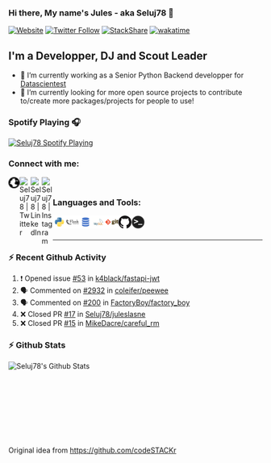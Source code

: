 ### Hi there, My name's Jules - aka Seluj78 👋

[![Website](https://img.shields.io/website?style=for-the-badge&url=http%3A%2F%2Fjuleslasne.com)](http://juleslasne.com)
[![Twitter Follow](https://img.shields.io/twitter/follow/Seluj78?color=1DA1F2&logo=twitter&style=for-the-badge)](https://twitter.com/intent/follow?original_referer=https%3A%2F%2Fgithub.com%2FSeluj78&screen_name=Seluj78)
[![StackShare](http://img.shields.io/badge/tech-stack-0690fa.svg?style=for-the-badge)](https://stackshare.io/seluj78/my-stack)
[![wakatime](https://wakatime.com/badge/user/88919298-f5ab-4657-8612-f894056689c0.svg?style=for-the-badge)](https://wakatime.com/@88919298-f5ab-4657-8612-f894056689c0)

## I'm a Developper, DJ and Scout Leader

- 🔭 I’m currently working as a Senior Python Backend developper for [Datascientest]
- 🌱 I’m currently looking for more open source projects to contribute to/create more packages/projects for people to use!

### Spotify Playing 🎧
[<img src="https://spotify-now-playing.seluj78.vercel.app/api/spotify" alt="Seluj78 Spotify Playing" width="350" />](https://open.spotify.com/user/21l72khltbnqrea4ho4uyddbi)

### Connect with me:

[<img align="left" alt="juleslasne.com" width="22px" src="https://raw.githubusercontent.com/iconic/open-iconic/master/svg/globe.svg" />][website]
[<img align="left" alt="Seluj78 | Twitter" width="22px" src="https://cdn.jsdelivr.net/npm/simple-icons@v3/icons/twitter.svg" />][twitter]
[<img align="left" alt="Seluj78 | LinkedIn" width="22px" src="https://cdn.jsdelivr.net/npm/simple-icons@v3/icons/linkedin.svg" />][linkedin]
[<img align="left" alt="Seluj78 | Instagram" width="22px" src="https://cdn.jsdelivr.net/npm/simple-icons@v3/icons/instagram.svg" />][instagram]

<br />

### Languages and Tools:

<img align="left" alt="Python" width="26px" src="https://raw.githubusercontent.com/github/explore/80688e429a7d4ef2fca1e82350fe8e3517d3494d/topics/python/python.png" />
<img align="left" alt="Flask" width="26px" src="https://raw.githubusercontent.com/github/explore/80688e429a7d4ef2fca1e82350fe8e3517d3494d/topics/flask/flask.png" />
<img align="left" alt="SQL" width="26px" src="https://raw.githubusercontent.com/github/explore/80688e429a7d4ef2fca1e82350fe8e3517d3494d/topics/sql/sql.png" />
<img align="left" alt="MySQL" width="26px" src="https://raw.githubusercontent.com/github/explore/80688e429a7d4ef2fca1e82350fe8e3517d3494d/topics/mysql/mysql.png" />
<img align="left" alt="Git" width="26px" src="https://raw.githubusercontent.com/github/explore/80688e429a7d4ef2fca1e82350fe8e3517d3494d/topics/git/git.png" />
<img align="left" alt="GitHub" width="26px" src="https://raw.githubusercontent.com/github/explore/78df643247d429f6cc873026c0622819ad797942/topics/github/github.png" />
<img align="left" alt="Terminal" width="26px" src="https://raw.githubusercontent.com/github/explore/80688e429a7d4ef2fca1e82350fe8e3517d3494d/topics/terminal/terminal.png" />

<br />
<br />

---

### :zap: Recent Github Activity
  
<!--START_SECTION:activity-->
1. ❗ Opened issue [#53](https://github.com/k4black/fastapi-jwt/issues/53) in [k4black/fastapi-jwt](https://github.com/k4black/fastapi-jwt)
2. 🗣 Commented on [#2932](https://github.com/coleifer/peewee/issues/2932#issuecomment-2374814937) in [coleifer/peewee](https://github.com/coleifer/peewee)
3. 🗣 Commented on [#200](https://github.com/FactoryBoy/factory_boy/issues/200#issuecomment-2373592441) in [FactoryBoy/factory_boy](https://github.com/FactoryBoy/factory_boy)
4. ❌ Closed PR [#17](https://github.com/Seluj78/juleslasne/pull/17) in [Seluj78/juleslasne](https://github.com/Seluj78/juleslasne)
5. ❌ Closed PR [#15](https://github.com/MikeDacre/careful_rm/pull/15) in [MikeDacre/careful_rm](https://github.com/MikeDacre/careful_rm)
<!--END_SECTION:activity-->

### :zap: Github Stats

  <img align="left" alt="Seluj78's Github Stats" src="https://github-readme-stats-delta-jade.vercel.app/api?username=Seluj78&show_icons=true&hide_border=true" />

<br />
<br />
<br />
<br />
<br />
<br />
<br />
<br />
<br />

[Datascientest]: https://datascientest.com/
[website]: http://juleslasne.com
[matcha]: https://github.com/seluj78/pymatcha
[twitter]: https://twitter.com/seluj78
[instagram]: https://instagram.com/jules_lasne
[linkedin]: https://www.linkedin.com/in/jules-lasne/

Original idea from https://github.com/codeSTACKr
